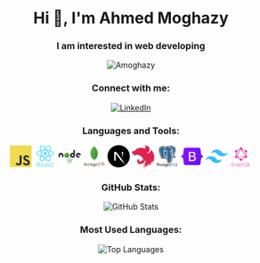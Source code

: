 <h1 align="center">Hi 👋, I'm Ahmed Moghazy </h1>
<h3 align="center">I am interested in web developing
</h3>

<p align="center">
  <img src="https://komarev.com/ghpvc/?username=Amoghazy&label=Profile%20views&color=0e75b6&style=flat" alt="Amoghazy" />
</p>
<h3 align="center">Connect with me:</h3>
<p align="center">
  <a href="https://www.linkedin.com/in/ahmedmoghazy22/"><img width="20px" src="https://raw.githubusercontent.com/rahuldkjain/github-profile-readme-generator/master/src/images/icons/Social/linked-in-alt.svg" alt="LinkedIn"></a>

<h3 align="center">Languages and Tools:</h3>
<p align="center">
  <img src="https://raw.githubusercontent.com/devicons/devicon/master/icons/javascript/javascript-original.svg" alt="JavaScript" width="40" height="40"/>
  <img src="https://raw.githubusercontent.com/devicons/devicon/master/icons/react/react-original-wordmark.svg" alt="React" width="40" height="40"/>
  <img src="https://raw.githubusercontent.com/devicons/devicon/master/icons/nodejs/nodejs-original-wordmark.svg" alt="Node.js" width="40" height="40"/>
  <img src="https://raw.githubusercontent.com/devicons/devicon/master/icons/mongodb/mongodb-original-wordmark.svg" alt="MongoDB" width="40" height="40"/>
  <img src="https://github.com/devicons/devicon/blob/master/icons/nextjs/nextjs-original.svg" alt="Next.js" width="40" height="40"/>
  <img src="https://github.com/devicons/devicon/blob/master/icons/nestjs/nestjs-original.svg" alt="NestJS" width="40" height="40"/>
  <img src="https://raw.githubusercontent.com/devicons/devicon/master/icons/postgresql/postgresql-original-wordmark.svg" alt="PostgreSQL" width="40" height="40"/>
  <img src="https://github.com/devicons/devicon/blob/master/icons/bootstrap/bootstrap-original.svg" alt="Bootstrap" width="40" height="40"/>
  <img src="https://github.com/devicons/devicon/blob/master/icons/tailwindcss/tailwindcss-original.svg" alt="Tailwind CSS" width="40" height="40"/>
  <img src="https://raw.githubusercontent.com/devicons/devicon/master/icons/graphql/graphql-plain-wordmark.svg" alt="GraphQL" width="40" height="40"/>
</p>
<h3 align="center">GitHub Stats:</h3>
<p align="center">
  <img src="https://github-readme-stats.vercel.app/api?username=Amoghazy&show_icons=true&theme=radical" alt="GitHub Stats" />
</p>
<h3 align="center">Most Used Languages:</h3>
<p align="center">
  <img src="https://github-readme-stats.vercel.app/api/top-langs/?username=Amoghazy&layout=compact&theme=radical" alt="Top Languages" />
</p>
